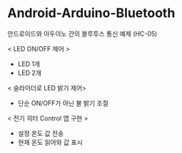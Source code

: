 # Android-Arduino-Bluetooth
안드로이드와 아두이노 간의 블루투스 통신 예제 (HC-05)

< LED ON/OFF 제어 >  
  - LED 1개
  - LED 2개  

< 슬라이더로 LED 밝기 제어>
  - 단순 ON/OFF가 아닌 불 밝기 조절    

< 전기 히터 Control 앱 구현 >
  - 설정 온도 값 전송
  - 현재 온도 읽어와 값 표시
